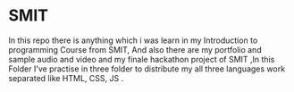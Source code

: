 # SMIT
In this repo there is anything which i was learn in my Introduction to programming Course from SMIT, And also there are my portfolio and sample audio and video and my finale hackathon project of SMIT ,In this Folder I've practise in three folder to distribute my all three languages work separated like HTML, CSS, JS .

